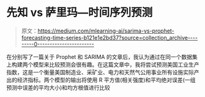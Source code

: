 # 先知 vs 萨里玛—时间序列预测

> 原文：<https://medium.com/mlearning-ai/sarima-vs-prophet-forecasting-time-series-b121e1e2bd37?source=collection_archive---------0----------------------->

在分别写了一篇关于 Prophet 和 SARIMA 的文章后，我认为通过在同一个数据集上构建两个模型来比较预测会很有趣。在这篇文章中，我将尝试预测美国工业生产指数，这是一个衡量美国制造业、采矿业、电力和天然气公用事业所有设施实际产出的经济指标。两个模型的输出将使用 R 平方值(相关强度)和平均绝对误差(一组预测中误差的平均大小)和均方根值进行比较